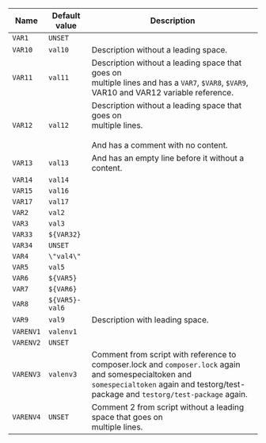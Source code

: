 | Name      | Default value  | Description                                                                                                                                                                                |
|-----------|----------------|--------------------------------------------------------------------------------------------------------------------------------------------------------------------------------------------|
| `VAR1`    | `UNSET`        |                                                                                                                                                                                            |
| `VAR10`   | `val10`        | Description without a leading space.                                                                                                                                                       |
| `VAR11`   | `val11`        | Description without a leading space that goes on<br/>multiple lines and has a `VAR7`, `$VAR8`, `$VAR9`, VAR10 and VAR12 variable reference.                                                |
| `VAR12`   | `val12`        | Description without a leading space that goes on<br/>multiple lines.<br/><br/>And has a comment with no content.                                                                           |
| `VAR13`   | `val13`        | And has an empty line before it without a content.                                                                                                                                         |
| `VAR14`   | `val14`        |                                                                                                                                                                                            |
| `VAR15`   | `val16`        |                                                                                                                                                                                            |
| `VAR17`   | `val17`        |                                                                                                                                                                                            |
| `VAR2`    | `val2`         |                                                                                                                                                                                            |
| `VAR3`    | `val3`         |                                                                                                                                                                                            |
| `VAR33`   | `${VAR32}`     |                                                                                                                                                                                            |
| `VAR34`   | `UNSET`        |                                                                                                                                                                                            |
| `VAR4`    | `\"val4\"`     |                                                                                                                                                                                            |
| `VAR5`    | `val5`         |                                                                                                                                                                                            |
| `VAR6`    | `${VAR5}`      |                                                                                                                                                                                            |
| `VAR7`    | `${VAR6}`      |                                                                                                                                                                                            |
| `VAR8`    | `${VAR5}-val6` |                                                                                                                                                                                            |
| `VAR9`    | `val9`         | Description with leading space.                                                                                                                                                            |
| `VARENV1` | `valenv1`      |                                                                                                                                                                                            |
| `VARENV2` | `UNSET`        |                                                                                                                                                                                            |
| `VARENV3` | `valenv3`      | Comment from script with reference to composer.lock and `composer.lock` again and somespecialtoken and `somespecialtoken` again and testorg/test-package and `testorg/test-package` again. |
| `VARENV4` | `UNSET`        | Comment 2 from script without a leading space that goes on<br/>multiple lines.                                                                                                             |
